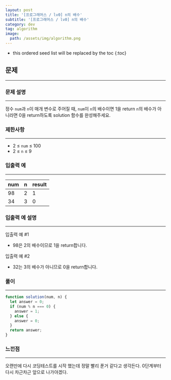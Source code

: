 ```yaml
---
layout: post
title: '[프로그래머스 / lv0] n의 배수'
subtitle: '[프로그래머스 / lv0] n의 배수'
category: dev
tag: algorithm
image:
  path: /assets/img/algorithm.png
---
```


<!-- prettier-ignore -->
* this ordered seed list will be replaced by the toc
{:toc}

## 문제

---

### **문제 설명**

---

정수 `num`과 `n`이 매개 변수로 주어질 때, `num`이 `n`의 배수이면 1을 return `n`의 배수가 아니라면 0을 return하도록 solution 함수를 완성해주세요.

### 제한사항

---

- 2 ≤ `num` ≤ 100
- 2 ≤ `n` ≤ 9

### 입출력 예

---

| num | n   | result |
| --- | --- | ------ |
| 98  | 2   | 1      |
| 34  | 3   | 0      |

### 입출력 예 설명

---

입출력 예 #1

- 98은 2의 배수이므로 1을 return합니다.

입출력 예 #2

- 32는 3의 배수가 아니므로 0을 return합니다.

### 풀이

---

```jsx
function solution(num, n) {
  let answer = 0;
  if (num % n === 0) {
    answer = 1;
  } else {
    answer = 0;
  }
  return answer;
}
```

### 느낀점

---

오랜만에 다시 코딩테스트를 시작 했는데 정말 빨리 푼거 같다고 생각든다. 0단계부터 다시 차근차근 앞으로 나가야겠다.
